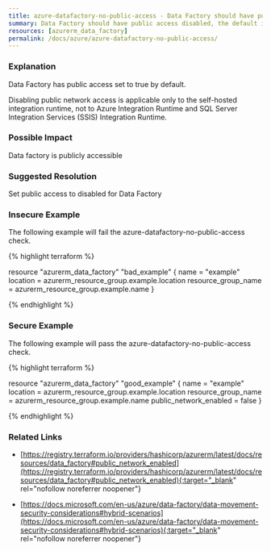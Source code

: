 ```yaml
---
title: azure-datafactory-no-public-access - Data Factory should have public access disabled, the default is enabled.
summary: Data Factory should have public access disabled, the default is enabled. 
resources: [azurerm_data_factory] 
permalink: /docs/azure/azure-datafactory-no-public-access/
---
```

### Explanation


Data Factory has public access set to true by default.

Disabling public network access is applicable only to the self-hosted integration runtime, not to Azure Integration Runtime and SQL Server Integration Services (SSIS) Integration Runtime.


### Possible Impact
Data factory is publicly accessible

### Suggested Resolution
Set public access to disabled for Data Factory


### Insecure Example

The following example will fail the azure-datafactory-no-public-access check.

{% highlight terraform %}

resource "azurerm_data_factory" "bad_example" {
  name                = "example"
  location            = azurerm_resource_group.example.location
  resource_group_name = azurerm_resource_group.example.name
}

{% endhighlight %}



### Secure Example

The following example will pass the azure-datafactory-no-public-access check.

{% highlight terraform %}

resource "azurerm_data_factory" "good_example" {
  name                = "example"
  location            = azurerm_resource_group.example.location
  resource_group_name = azurerm_resource_group.example.name
  public_network_enabled = false
}

{% endhighlight %}



### Related Links


- [https://registry.terraform.io/providers/hashicorp/azurerm/latest/docs/resources/data_factory#public_network_enabled](https://registry.terraform.io/providers/hashicorp/azurerm/latest/docs/resources/data_factory#public_network_enabled){:target="_blank" rel="nofollow noreferrer noopener"}

- [https://docs.microsoft.com/en-us/azure/data-factory/data-movement-security-considerations#hybrid-scenarios](https://docs.microsoft.com/en-us/azure/data-factory/data-movement-security-considerations#hybrid-scenarios){:target="_blank" rel="nofollow noreferrer noopener"}


